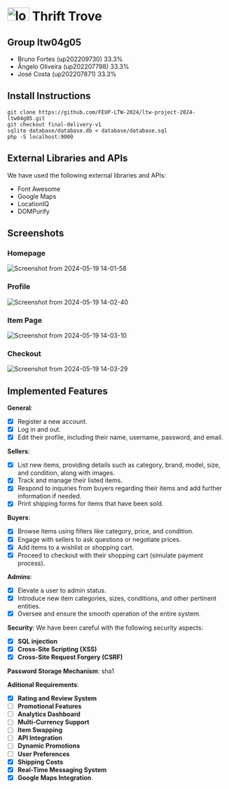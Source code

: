 # <img src="https://github.com/FEUP-LTW-2024/ltw-project-2024-ltw04g05/assets/131660816/f371bb97-24a3-43c9-8c39-70de553eb0bb" alt="logo" width="50" height="30" /> Thrift Trove

## Group ltw04g05

- Bruno Fortes (up202209730) 33.3%
- Ângelo Oliveira (up202207798) 33.3%
- José Costa (up202207871) 33.3%

## Install Instructions
    git clone https://github.com/FEUP-LTW-2024/ltw-project-2024-ltw04g05.git
    git checkout final-delivery-v1
    sqlite database/database.db < database/database.sql
    php -S localhost:9000

## External Libraries and APIs

We have used the following external libraries and APIs:

- Font Awesome
- Google Maps
- LocationIQ
- DOMPurify 

## Screenshots

### Homepage
![Screenshot from 2024-05-19 14-01-58](https://github.com/FEUP-LTW-2024/ltw-project-2024-ltw04g05/assets/131660816/4205ef76-4ebd-46bd-a499-b3d64e9c5acf)

### Profile
![Screenshot from 2024-05-19 14-02-40](https://github.com/FEUP-LTW-2024/ltw-project-2024-ltw04g05/assets/131660816/98587d30-59cf-4aa2-b33a-efdb896b917c)

### Item Page
![Screenshot from 2024-05-19 14-03-10](https://github.com/FEUP-LTW-2024/ltw-project-2024-ltw04g05/assets/131660816/c0251391-c2fc-487f-bf2a-bfd07dc6288d)

### Checkout
![Screenshot from 2024-05-19 14-03-29](https://github.com/FEUP-LTW-2024/ltw-project-2024-ltw04g05/assets/131660816/4716fc98-8e4a-402f-aa2b-931ea6896942)

## Implemented Features

**General**:

- [X] Register a new account.
- [X] Log in and out.
- [X] Edit their profile, including their name, username, password, and email.

**Sellers**:

- [X] List new items, providing details such as category, brand, model, size, and condition, along with images.
- [X] Track and manage their listed items.
- [X] Respond to inquiries from buyers regarding their items and add further information if needed.
- [X] Print shipping forms for items that have been sold.

**Buyers**:

- [X] Browse items using filters like category, price, and condition.
- [X] Engage with sellers to ask questions or negotiate prices.
- [X] Add items to a wishlist or shopping cart.
- [X] Proceed to checkout with their shopping cart (simulate payment process).

**Admins**:

- [X] Elevate a user to admin status.
- [X] Introduce new item categories, sizes, conditions, and other pertinent entities.
- [X] Oversee and ensure the smooth operation of the entire system.

**Security**:
We have been careful with the following security aspects:

- [X] **SQL injection**
- [X] **Cross-Site Scripting (XSS)**
- [X] **Cross-Site Request Forgery (CSRF)**

**Password Storage Mechanism**: sha1

**Aditional Requirements**:

- [X] **Rating and Review System**
- [ ] **Promotional Features**
- [ ] **Analytics Dashboard**
- [ ] **Multi-Currency Support**
- [ ] **Item Swapping**
- [ ] **API Integration**
- [ ] **Dynamic Promotions**
- [ ] **User Preferences**
- [X] **Shipping Costs**
- [X] **Real-Time Messaging System**
- [X] **Google Maps Integration**.
